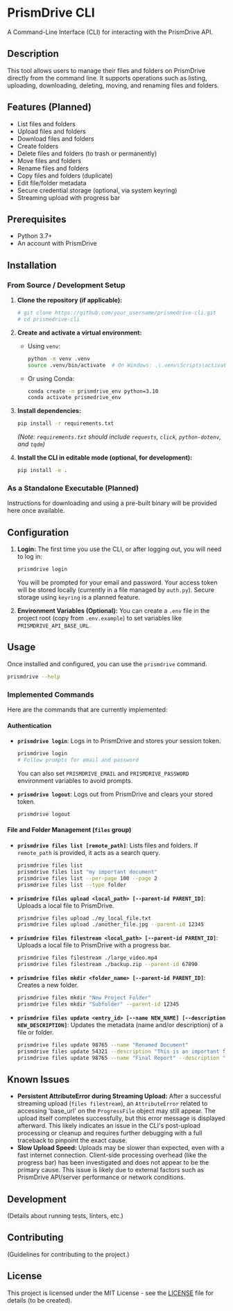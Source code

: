 # PrismDrive CLI

A Command-Line Interface (CLI) for interacting with the PrismDrive API.

## Description

This tool allows users to manage their files and folders on PrismDrive directly from the command line. It supports operations such as listing, uploading, downloading, deleting, moving, and renaming files and folders.

## Features (Planned)

*   List files and folders
*   Upload files and folders
*   Download files and folders
*   Create folders
*   Delete files and folders (to trash or permanently)
*   Move files and folders
*   Rename files and folders
*   Copy files and folders (duplicate)
*   Edit file/folder metadata
*   Secure credential storage (optional, via system keyring)
*   Streaming upload with progress bar

## Prerequisites

*   Python 3.7+
*   An account with PrismDrive

## Installation

### From Source / Development Setup

1.  **Clone the repository (if applicable):**
    ```bash
    # git clone https://github.com/your_username/prismedrive-cli.git
    # cd prismedrive-cli
    ```

2.  **Create and activate a virtual environment:**
    *   Using `venv`:
        ```bash
        python -m venv .venv
        source .venv/bin/activate  # On Windows: .\.venv\Scripts\activate
        ```
    *   Or using Conda:
        ```bash
        conda create -n prismdrive_env python=3.10
        conda activate prismedrive_env
        ```

3.  **Install dependencies:**
    ```bash
    pip install -r requirements.txt
    ```
    *(Note: `requirements.txt` should include `requests`, `click`, `python-dotenv`, and `tqdm`)*

4.  **Install the CLI in editable mode (optional, for development):**
    ```bash
    pip install -e .
    ```

### As a Standalone Executable (Planned)

Instructions for downloading and using a pre-built binary will be provided here once available.

## Configuration

1.  **Login:**
    The first time you use the CLI, or after logging out, you will need to log in:
    ```bash
    prismdrive login
    ```
    You will be prompted for your email and password. Your access token will be stored locally (currently in a file managed by `auth.py`). Secure storage using `keyring` is a planned feature.

2.  **Environment Variables (Optional):**
    You can create a `.env` file in the project root (copy from `.env.example`) to set variables like `PRISMDRIVE_API_BASE_URL`.

## Usage

Once installed and configured, you can use the `prismdrive` command.

```bash
prismdrive --help
```

### Implemented Commands

Here are the commands that are currently implemented:

#### Authentication

*   **`prismdrive login`**: Logs in to PrismDrive and stores your session token.
    ```bash
    prismdrive login
    # Follow prompts for email and password
    ```
    You can also set `PRISMDRIVE_EMAIL` and `PRISMDRIVE_PASSWORD` environment variables to avoid prompts.

*   **`prismdrive logout`**: Logs out from PrismDrive and clears your stored token.
    ```bash
    prismdrive logout
    ```

#### File and Folder Management (`files` group)

*   **`prismdrive files list [remote_path]`**: Lists files and folders. If `remote_path` is provided, it acts as a search query.
    ```bash
    prismdrive files list
    prismdrive files list "my important document"
    prismdrive files list --per-page 100 --page 2
    prismdrive files list --type folder
    ```

*   **`prismdrive files upload <local_path> [--parent-id PARENT_ID]`**: Uploads a local file to PrismDrive.
    ```bash
    prismdrive files upload ./my_local_file.txt
    prismdrive files upload ./another_file.jpg --parent-id 12345
    ```

*   **`prismdrive files filestream <local_path> [--parent-id PARENT_ID]`**: Uploads a local file to PrismDrive with a progress bar.
    ```bash
    prismdrive files filestream ./large_video.mp4
    prismdrive files filestream ./backup.zip --parent-id 67890
    ```

*   **`prismdrive files mkdir <folder_name> [--parent-id PARENT_ID]`**: Creates a new folder.
    ```bash
    prismdrive files mkdir "New Project Folder"
    prismdrive files mkdir "Subfolder" --parent-id 12345
    ```

*   **`prismdrive files update <entry_id> [--name NEW_NAME] [--description NEW_DESCRIPTION]`**: Updates the metadata (name and/or description) of a file or folder.
    ```bash
    prismdrive files update 98765 --name "Renamed Document"
    prismdrive files update 54321 --description "This is an important file."
    prismdrive files update 98765 --name "Final Report" --description "Updated version of the report."
    ```

## Known Issues

*   **Persistent AttributeError during Streaming Upload:** After a successful streaming upload (`files filestream`), an `AttributeError` related to accessing 'base_url' on the `ProgressFile` object may still appear. The upload itself completes successfully, but this error message is displayed afterward. This likely indicates an issue in the CLI's post-upload processing or cleanup and requires further debugging with a full traceback to pinpoint the exact cause.
*   **Slow Upload Speed:** Uploads may be slower than expected, even with a fast internet connection. Client-side processing overhead (like the progress bar) has been investigated and does not appear to be the primary cause. This issue is likely due to external factors such as PrismDrive API/server performance or network conditions.

## Development

(Details about running tests, linters, etc.)

## Contributing

(Guidelines for contributing to the project.)

## License

This project is licensed under the MIT License - see the [LICENSE](LICENSE) file for details (to be created).
